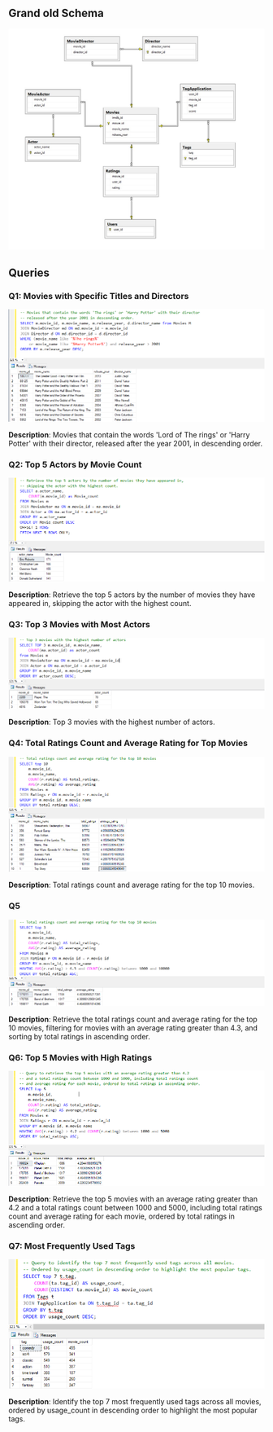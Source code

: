 
## Grand old Schema
![alt text](Imgs/grand_old_schema.jpg)

## Queries

### Q1: Movies with Specific Titles and Directors
![Q1](<Imgs/Pasted image 20241011173236.png>)

**Description**: Movies that contain the words 'Lord of The rings' or 'Harry Potter' with their director, released after the year 2001, in descending order.

### Q2: Top 5 Actors by Movie Count
![Q2](<Imgs/Pasted image 20241011173644.png>)

**Description**: Retrieve the top 5 actors by the number of movies they have appeared in, skipping the actor with the highest count.

### Q3: Top 3 Movies with Most Actors
![Q3](<Imgs/Pasted image 20241011174253.png>)

**Description**: Top 3 movies with the highest number of actors.

### Q4: Total Ratings Count and Average Rating for Top Movies
![Q4](<Imgs/Pasted image 20241011175026.png>)

**Description**: Total ratings count and average rating for the top 10 movies.

### Q5
![Q5](<Imgs/Pasted image 20241011175358.png>)

**Description**: Retrieve the total ratings count and average rating for the top 10 movies, filtering for movies with an average rating greater than 4.3, and sorting by total ratings in ascending order.

### Q6: Top 5 Movies with High Ratings
![Q6](<Imgs/Pasted image 20241011175531.png>)

**Description**: Retrieve the top 5 movies with an average rating greater than 4.2 and a total ratings count between 1000 and 5000, including total ratings count and average rating for each movie, ordered by total ratings in ascending order.


### Q7: Most Frequently Used Tags
![Q7](<Imgs/Pasted image 20241011180337.png>)

**Description**: Identify the top 7 most frequently used tags across all movies, ordered by usage_count in descending order to highlight the most popular tags.

